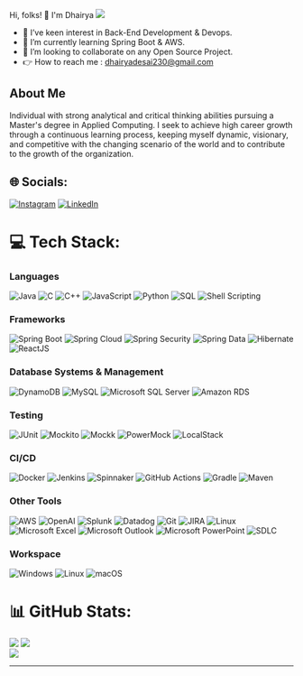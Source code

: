 Hi, folks! :wave: I'm Dhairya [![](https://visitcount.itsvg.in/api?id=dhairya-desai&icon=0&color=3)](https://visitcount.itsvg.in)
- 👀 I’ve keen interest in Back-End Development & Devops.
- 🌱 I’m currently learning Spring Boot & AWS.
- 💞️ I’m looking to collaborate on any Open Source Project.
- :point_right: How to reach me : dhairyadesai230@gmail.com

## About Me
Individual with strong analytical and critical thinking abilities pursuing a Master's degree
in Applied Computing. I seek to achieve high career growth through a continuous learning process,
keeping myself dynamic, visionary, and competitive with the changing scenario
of the world and to contribute to the growth of the organization.

## 🌐 Socials:
[![Instagram](https://img.shields.io/badge/Instagram-%23E4405F.svg?logo=Instagram&logoColor=white)](https://instagram.com/dhairya_desai) [![LinkedIn](https://img.shields.io/badge/LinkedIn-%230077B5.svg?logo=linkedin&logoColor=white)](https://linkedin.com/in/dhairya-desai-24b561202/)

# 💻 Tech Stack:

### Languages
![Java](https://img.shields.io/badge/Java-%23ED8B00.svg?style=for-the-badge&logo=openjdk&logoColor=white) 
![C](https://img.shields.io/badge/C-%2300599C.svg?style=for-the-badge&logo=c&logoColor=white) 
![C++](https://img.shields.io/badge/C++-%2300599C.svg?style=for-the-badge&logo=c%2B%2B&logoColor=white) 
![JavaScript](https://img.shields.io/badge/JavaScript-%23323330.svg?style=for-the-badge&logo=javascript&logoColor=%23F7DF1E) 
![Python](https://img.shields.io/badge/Python-3670A0?style=for-the-badge&logo=python&logoColor=ffdd54) 
![SQL](https://img.shields.io/badge/SQL-%2307405e.svg?style=for-the-badge&logo=postgresql&logoColor=white) 
![Shell Scripting](https://img.shields.io/badge/Shell_Scripting-%23121011.svg?style=for-the-badge&logo=gnu-bash&logoColor=white) 

### Frameworks
![Spring Boot](https://img.shields.io/badge/Spring%20Boot-%236DB33F.svg?style=for-the-badge&logo=spring-boot&logoColor=white) 
![Spring Cloud](https://img.shields.io/badge/Spring%20Cloud-%236DB33F.svg?style=for-the-badge&logo=spring&logoColor=white) 
![Spring Security](https://img.shields.io/badge/Spring%20Security-%236DB33F.svg?style=for-the-badge&logo=spring-security&logoColor=white) 
![Spring Data](https://img.shields.io/badge/Spring%20Data-%236DB33F.svg?style=for-the-badge&logo=spring&logoColor=white) 
![Hibernate](https://img.shields.io/badge/Hibernate-%236DB33F.svg?style=for-the-badge&logo=hibernate&logoColor=white) 
![ReactJS](https://img.shields.io/badge/React-%2320232a.svg?style=for-the-badge&logo=react&logoColor=%2361DAFB) 

### Database Systems & Management
![DynamoDB](https://img.shields.io/badge/DynamoDB-%2300599C.svg?style=for-the-badge&logo=amazondynamodb&logoColor=white) 
![MySQL](https://img.shields.io/badge/MySQL-%2300000f.svg?style=for-the-badge&logo=mysql&logoColor=white) 
![Microsoft SQL Server](https://img.shields.io/badge/Microsoft%20SQL%20Server-%23CC2927.svg?style=for-the-badge&logo=microsoft-sql-server&logoColor=white) 
![Amazon RDS](https://img.shields.io/badge/Amazon%20RDS-%2300A1F1.svg?style=for-the-badge&logo=amazon-rds&logoColor=white) 

### Testing
![JUnit](https://img.shields.io/badge/JUnit-%2325A162.svg?style=for-the-badge&logo=junit5&logoColor=white) 
![Mockito](https://img.shields.io/badge/Mockito-%23007ACC.svg?style=for-the-badge&logo=mockito&logoColor=white) 
![Mockk](https://img.shields.io/badge/Mockk-%230040FF.svg?style=for-the-badge&logo=mockk&logoColor=white) 
![PowerMock](https://img.shields.io/badge/PowerMock-%23FFA500.svg?style=for-the-badge&logo=powermock&logoColor=white) 
![LocalStack](https://img.shields.io/badge/LocalStack-%230081FF.svg?style=for-the-badge&logo=localstack&logoColor=white) 

### CI/CD
![Docker](https://img.shields.io/badge/Docker-%232496ED.svg?style=for-the-badge&logo=docker&logoColor=white) 
![Jenkins](https://img.shields.io/badge/Jenkins-%23D24939.svg?style=for-the-badge&logo=jenkins&logoColor=white) 
![Spinnaker](https://img.shields.io/badge/Spinnaker-%23284E6E.svg?style=for-the-badge&logo=spinnaker&logoColor=white) 
![GitHub Actions](https://img.shields.io/badge/GitHub%20Actions-%232671E5.svg?style=for-the-badge&logo=github-actions&logoColor=white) 
![Gradle](https://img.shields.io/badge/Gradle-%2302303A.svg?style=for-the-badge&logo=gradle&logoColor=white) 
![Maven](https://img.shields.io/badge/Maven-%23C71A36.svg?style=for-the-badge&logo=apache-maven&logoColor=white) 

### Other Tools
![AWS](https://img.shields.io/badge/AWS-%23FF9900.svg?style=for-the-badge&logo=amazon-aws&logoColor=white) 
![OpenAI](https://img.shields.io/badge/OpenAI-%2300599C.svg?style=for-the-badge&logo=openai&logoColor=white) 
![Splunk](https://img.shields.io/badge/Splunk-%2300000F.svg?style=for-the-badge&logo=splunk&logoColor=white) 
![Datadog](https://img.shields.io/badge/Datadog-%23055999.svg?style=for-the-badge&logo=datadog&logoColor=white) 
![Git](https://img.shields.io/badge/Git-%23F05033.svg?style=for-the-badge&logo=git&logoColor=white) 
![JIRA](https://img.shields.io/badge/JIRA-%230A0FFF.svg?style=for-the-badge&logo=jira&logoColor=white) 
![Linux](https://img.shields.io/badge/Linux-%23FCC624.svg?style=for-the-badge&logo=linux&logoColor=black) 
![Microsoft Excel](https://img.shields.io/badge/Microsoft%20Excel-%23217346.svg?style=for-the-badge&logo=microsoft-excel&logoColor=white) 
![Microsoft Outlook](https://img.shields.io/badge/Microsoft%20Outlook-%230078D4.svg?style=for-the-badge&logo=microsoft-outlook&logoColor=white) 
![Microsoft PowerPoint](https://img.shields.io/badge/Microsoft%20PowerPoint-%23B7472A.svg?style=for-the-badge&logo=microsoft-powerpoint&logoColor=white) 
![SDLC](https://img.shields.io/badge/SDLC-%23000000.svg?style=for-the-badge&logo=software-development&logoColor=white) 

### Workspace
![Windows](https://img.shields.io/badge/Windows-%230078D6.svg?style=for-the-badge&logo=windows&logoColor=white) 
![Linux](https://img.shields.io/badge/Linux-%23FCC624.svg?style=for-the-badge&logo=linux&logoColor=black) 
![macOS](https://img.shields.io/badge/macOS-%23000000.svg?style=for-the-badge&logo=apple&logoColor=white) 

# 📊 GitHub Stats:
![](https://github-readme-stats.vercel.app/api?username=dhairya-desai&theme=swift&hide_border=false&include_all_commits=true&count_private=true)
![](https://github-readme-streak-stats.herokuapp.com/?user=dhairya-desai&theme=swift&hide_border=false)<br/>
![](https://github-readme-stats.vercel.app/api/top-langs/?username=dhairya-desai&theme=swift&hide_border=false&include_all_commits=true&count_private=true&layout=compact)

---

<!-- Proudly created with GPRM ( https://gprm.itsvg.in ) -->

